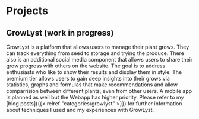 # Projects

## GrowLyst (work in progress)

GrowLyst is a platform that allows users to manage their plant grows. They can track everything from seed to storage and trying the produce.
There also is an additional social media component that allows users to share their grow progress with others on the website. The goal is to
address enthusiasts who like to show their results and display them in style. The premium tier allows users to gain deep insights into their
grows via statistics, graphs and formulas that make recommendations and allow comparrision between different plants, even from other users.
A mobile app is planned as well but the Webapp has higher priority.
Please refer to my [blog posts]({{< relref "categories/growlyst" >}}) for further information about techniques I used and my experiences with GrowLyst.
